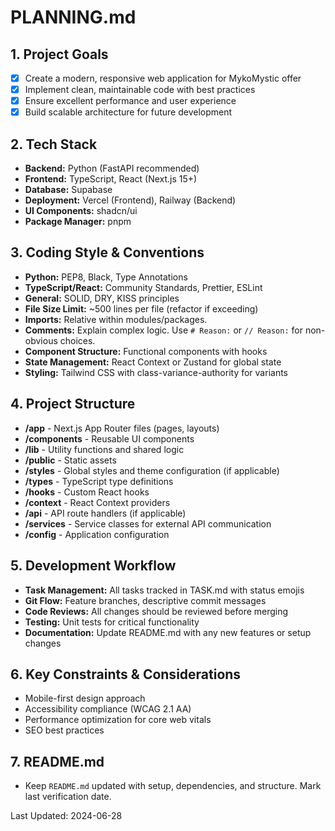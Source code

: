 # PLANNING.md

## 1. Project Goals

*   [x] Create a modern, responsive web application for MykoMystic offer
*   [x] Implement clean, maintainable code with best practices
*   [x] Ensure excellent performance and user experience
*   [x] Build scalable architecture for future development

## 2. Tech Stack

*   **Backend:** Python (FastAPI recommended)
*   **Frontend:** TypeScript, React (Next.js 15+)
*   **Database:** Supabase
*   **Deployment:** Vercel (Frontend), Railway (Backend)
*   **UI Components:** shadcn/ui
*   **Package Manager:** pnpm

## 3. Coding Style & Conventions

*   **Python:** PEP8, Black, Type Annotations
*   **TypeScript/React:** Community Standards, Prettier, ESLint
*   **General:** SOLID, DRY, KISS principles
*   **File Size Limit:** ~500 lines per file (refactor if exceeding)
*   **Imports:** Relative within modules/packages.
*   **Comments:** Explain complex logic. Use `# Reason:` or `// Reason:` for non-obvious choices.
*   **Component Structure:** Functional components with hooks
*   **State Management:** React Context or Zustand for global state
*   **Styling:** Tailwind CSS with class-variance-authority for variants

## 4. Project Structure

*   **/app** - Next.js App Router files (pages, layouts)
*   **/components** - Reusable UI components
*   **/lib** - Utility functions and shared logic
*   **/public** - Static assets
*   **/styles** - Global styles and theme configuration (if applicable)
*   **/types** - TypeScript type definitions
*   **/hooks** - Custom React hooks
*   **/context** - React Context providers
*   **/api** - API route handlers (if applicable)
*   **/services** - Service classes for external API communication
*   **/config** - Application configuration

## 5. Development Workflow

*   **Task Management:** All tasks tracked in TASK.md with status emojis
*   **Git Flow:** Feature branches, descriptive commit messages
*   **Code Reviews:** All changes should be reviewed before merging
*   **Testing:** Unit tests for critical functionality
*   **Documentation:** Update README.md with any new features or setup changes

## 6. Key Constraints & Considerations

*   Mobile-first design approach
*   Accessibility compliance (WCAG 2.1 AA)
*   Performance optimization for core web vitals
*   SEO best practices

## 7. README.md

*   Keep `README.md` updated with setup, dependencies, and structure. Mark last verification date. 

Last Updated: 2024-06-28 
